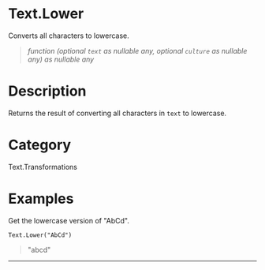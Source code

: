 # Text.Lower
Converts all characters to lowercase.
> _function (optional <code>text</code> as nullable any, optional <code>culture</code> as nullable any) as nullable any_

# Description 
Returns the result of converting all characters in <code>text</code> to lowercase.
# Category 
Text.Transformations
# Examples 
Get the lowercase version of "AbCd".
```
Text.Lower("AbCd")
```
> "abcd"
***
